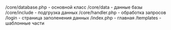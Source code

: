 /core/database.php - основной класс
/core/data - данные базы
/core/include - подгрузка данных
/core/handler.php - обработка запросов
/login - страница заполенения данных
/index.php - главная
/templates - шаблонные части
